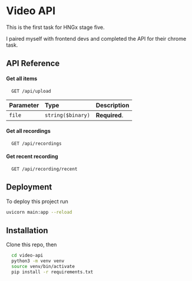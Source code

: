 
# Video API

This is the first task for HNGx stage five.

I paired myself with frontend devs and completed the API for their chrome task.

## API Reference

#### Get all items

```http
  GET /api/upload
```

| Parameter | Type     | Description                |
| :-------- | :------- | :------------------------- |
| `file` | `string($binary)` | **Required**.  |

#### Get all recordings

```http
  GET /api/recordings
```

#### Get recent recording

```http
  GET /api/recording/recent
```

## Deployment

To deploy this project run

```bash
uvicorn main:app --reload
```

## Installation

Clone this repo, then

```bash
  cd video-api 
  python3 -m venv venv
  source venv/bin/activate
  pip install -r requirements.txt
```
